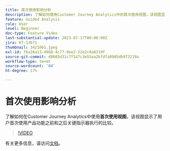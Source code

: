 ```yaml
---
title: 首次使用影响分析
description: 了解如何使用Customer Journey Analytics中的首次使用视图，该视图显示了用户首次使用产品功能之前和之后关键指示器的执行方式对比。
feature: Guided Analysis
role: User
level: Beginner
doc-type: Feature Video
last-substantial-update: 2023-07-17T00:00:00Z
jira: KT-13671
thumbnail: 3421661.jpeg
exl-id: f6a26a13-4968-4c77-9ee2-22e2c0a8319f
source-git-commit: d8605d31c7f547c3e55aa2b7dfa8905db973219a
workflow-type: tm+mt
source-wordcount: '84'
ht-degree: 17%

---
```


# 首次使用影响分析

了解如何在Customer Journey Analytics中使用&#x200B;**首次使用视图**，该视图显示了用户首次使用产品功能之前和之后关键指示器执行的比较。

>[!VIDEO](https://video.tv.adobe.com/v/3421661/?learn=on)

有关更多信息，请访问[文档](https://experienceleague.adobe.com/docs/analytics-platform/using/guided-analysis/impact/first-use.html)。
